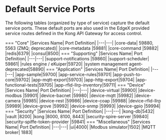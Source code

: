 # Default Service Ports
The following tables (organized by type of service) capture the default service ports.  These default ports are also used in the EdgeX provided service routes defined in the Kong API Gateway for access control.

=== "Core"
    |Services Name|	Port Definition|
    |---|---|
    |core-data|	59880, 5563 (ZMQ; deprecated)|
    |core-metadata	|59881|
    |core-command	|59882|
    |redis|6379|
    |consul|8500|
=== "Supporting"
    |Services Name|	Port Definition|
    |---|---|
    |support-notifications	|59860|
    |support-scheduler|	59861|
    |rules engine / eKuiper|59720|
    |system management agent- deprecated|58890|
=== "Application"
    |Services Name|	Port Definition|
    |---|---|
    |app-sample|59700|
    |app-service-rules|59701|
    |app-push-to-core|59702|
    |app-mqtt-export|59703|
    |app-http-export|59704|
    |app-functional-tests|59705|
    |app-rfid-llrp-inventory|59711|
=== "Device"
    |Services Name|	Port Definition|
    |---|---|
    |device-virtual	|59900|
    |device-modbus	|59901|
    |device-bacnet  |59980|
    |device-mqtt	|59982|
    |device-camera  |59985|
    |device-rest    |59986|
    |device-coap    |59988|
    |device-rfid-llrp    |59989|
    |device-grove   |59992|
    |device-snmp	|59993|
    |device-gpio    |59994|
=== "Security"
    |Services Name|	Port Definition|
    |---|---|
    |kong-db|5432|
    |vault	|8200|
    |kong	|8000, 8100, 8443|
    |security-spire-server          |59840|
    |security-spiffe-token-provider |59841|
=== "Miscellaneous"
    |Services Name|	Port Definition|
    |---|---|
    |ui|4000|
    |Modbus simulator|1502|
    |MQTT broker| 1883|
